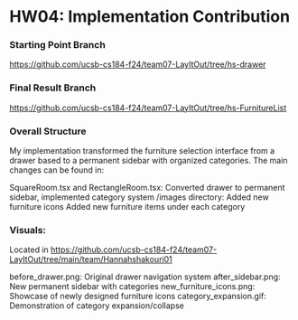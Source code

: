 # HW04: Implementation Contribution

### Starting Point Branch
https://github.com/ucsb-cs184-f24/team07-LayItOut/tree/hs-drawer
### Final Result Branch
https://github.com/ucsb-cs184-f24/team07-LayItOut/tree/hs-FurnitureList
### Overall Structure
My implementation transformed the furniture selection interface from a drawer based to a permanent sidebar with organized categories. The main changes can be found in:

SquareRoom.tsx and RectangleRoom.tsx: Converted drawer to permanent sidebar, implemented category system
/images directory: Added new furniture icons
Added new furniture items under each category

### Visuals:
Located in https://github.com/ucsb-cs184-f24/team07-LayItOut/tree/main/team/Hannahshakouri01

before_drawer.png: Original drawer navigation system
after_sidebar.png: New permanent sidebar with categories
new_furniture_icons.png: Showcase of newly designed furniture icons
category_expansion.gif: Demonstration of category expansion/collapse

